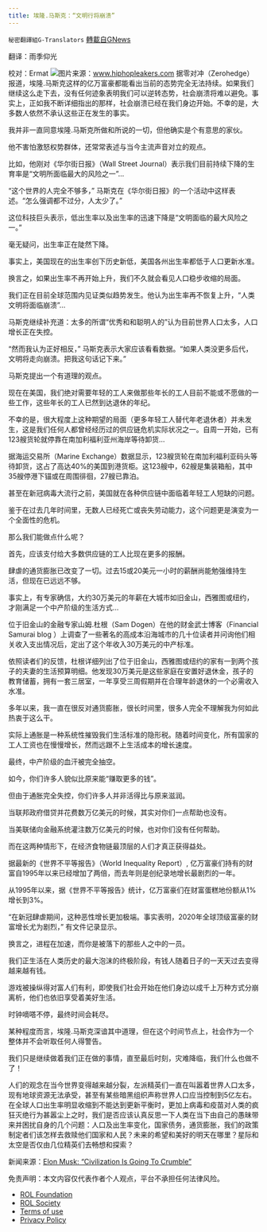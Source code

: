 ```yaml
---
title: 埃隆.马斯克：“文明行将崩溃”
---
```

`秘密翻譯組G-Translators` [轉載自GNews](https://gnews.org/zh-hans/1744287/)

翻译：雨季仰光

校对：Ermat
![](https://assets.gnews.org/wp-content/uploads/2021/12/unnamed.png)图片来源：www.hiphopleakers.com
据零对冲（Zerohedge）报道，埃隆.马斯克这样的亿万富豪都能看出当前的态势完全无法持续。如果我们继续这么走下去，没有任何迹象表明我们可以逆转态势，社会崩溃将难以避免。事实上，正如我不断详细指出的那样，社会崩溃已经在我们身边开始。不幸的是，大多数人依然不承认这些正在发生的事实。

我并非一直同意埃隆.马斯克所做和所说的一切，但他确实是个有意思的家伙。

他不害怕激怒权势群体，还常常表述与当今主流声音对立的观点。

比如，他刚对《华尔街日报》（Wall Street Journal）表示我们目前持续下降的生育率是“文明所面临最大的风险之一”…

“这个世界的人完全不够多，” 马斯克在《华尔街日报》的一个活动中这样表述。“怎么强调都不过分，人太少了。”

这位科技巨头表示，低出生率以及出生率的迅速下降是“文明面临的最大风险之一。”

毫无疑问，出生率正在陡然下降。

事实上，美国现在的出生率创下历史新低，美国各州出生率都低于人口更新水准。

换言之，如果出生率不再开始上升，我们不久就会看见人口稳步收缩的局面。

我们正在目前全球范围内见证类似趋势发生。他认为出生率再不恢复上升，“人类文明将面临崩溃”…

马斯克继续补充道：太多的所谓“优秀和和聪明人的”认为目前世界人口太多，人口增长正在失控。

“然而我认为正好相反，” 马斯克表示大家应该看看数据。“如果人类没更多后代，文明将走向崩溃。把我这句话记下来。”

马斯克提出一个有道理的观点。

现在在美国，我们绝对需要年轻的工人来做那些年长的工人目前不能或不愿做的一些工作，这些年长的工人已然到达退休的年纪。

不幸的是，很大程度上这种期望的局面（更多年轻工人替代年老退休者）并未发生，这是我们任何人都曾经经历过的供应链危机实际状况之一。自周一开始，已有123艘货轮就停靠在南加利福利亚州海岸等待卸货…

据海运交易所（Marine Exchange）数据显示，123艘货轮在南加利福利亚码头等待卸货，这占了高达40%的美国到港货柜。这123艘中，62艘是集装箱船，其中35艘停港下锚或在周围徘徊，27艘已靠泊。

甚至在新冠病毒大流行之前，美国就在各种供应链中面临着年轻工人短缺的问题。

鉴于在过去几年时间里，无数人已经死亡或丧失劳动能力，这个问题更是演变为一个全面性的危机。

那么我们能做点什么呢？

首先，应该支付给大多数供应链的工人比现在更多的报酬。

肆虐的通货膨胀已改变了一切。过去15或20美元一小时的薪酬尚能勉强维持生活，但现在已远远不够。

事实上，有专家确信，大约30万美元的年薪在大城市如旧金山，西雅图或纽约，才刚满足一个中产阶级的生活方式…

位于旧金山的金融专家山姆.杜根（Sam Dogen）在他的财金武士博客（Financial Samurai blog ）上调查了一些著名的高成本沿海城市的几十位读者并问询他们相关收入支出情况后，定出了这个年收入30万美元的中产标准。

依照读者们的反馈，杜根详细列出了位于旧金山，西雅图或纽约的家有一到两个孩子的夫妻的生活预算明细。他发现30万美元是这些家庭在安置好退休金，孩子的教育储蓄，拥有一套三居室，一年享受三周假期并在合理年龄退休的一个必需收入水准。

多年以来，我一直在很反对通货膨胀，很长时间里，很多人完全不理解我为何如此热衷于这么干。

实际上通胀是一种系统性摧毁我们生活标准的隐形税。随着时间变化，所有国家的工人工资也在慢慢增长，然而远跟不上生活成本的增长速度。

最终，中产阶级的血汗被完全抽空。

如今，你们许多人貌似比原来能“赚取更多的钱”。

但由于通胀完全失控，你们许多人并非活得比与原来滋润。

当联邦政府借贷并花费数万亿美元的时候，其实对你们一点帮助也没有。

当美联储向金融系统灌注数万亿美元的时候，也对你们没有任何帮助。

而在这两种情形下，在经济食物链最顶层的人们才真正获得益处。

据最新的《世界不平等报告》（World Inequality Report）, 亿万富豪们持有的财富自1995年以来已经增加了两倍，而去年则是创纪录地增长最剧烈的一年。

从1995年以来，据《世界不平等报告》统计，亿万富豪们在财富蛋糕地份额从1%增长到3%。

“在新冠肆虐期间，这种恶性增长更加极端。事实表明，2020年全球顶级富豪的财富增长尤为剧烈，” 有文件记录显示。

换言之，进程在加速，而你是被落下的那些人之中的一员。

我们正生活在人类历史的最大泡沫的终极阶段，有钱人随着日子的一天天过去变得越来越有钱。

游戏被操纵得对富人们有利，即使我们社会开始在他们身边以成千上万种方式分崩离析，他们也依旧享受着美好生活。

时钟嘀嗒不停，最终时间会耗尽。

某种程度而言，埃隆.马斯克深谙其中道理，但在这个时间节点上，社会作为一个整体并不会听取任何人得警告。

我们只是继续做着我们正在做的事情，直至最后时刻，灾难降临，我们什么也做不了！

人们的观念在当今世界变得越来越分裂，左派精英们一直在叫嚣着世界人口太多，现有地球资源无法承受，甚至有某些暗黑组织声称世界人口应当控制到5亿左右。在全球人口出生率明显收缩到不能达到更新平衡时，更加上病毒和疫苗对人类的疯狂灭绝行为甚嚣尘上之时，我们是否应该认真反思一下人类在当下由自己的愚昧带来并困扰自身的几个问题：人口及出生率变化，国家债务，通货膨胀，我们的政策制定者们该怎样去救赎他们国家和人民？未来的希望和美好的明天在哪里？星际和太空是否仅由几位精英们去畅想和探索？

新闻来源：[Elon Musk: “Civilization Is Going To Crumble”](https://www.zerohedge.com/geopolitical/elon-musk-civilization-going-crumble)

 

免责声明：本文内容仅代表作者个人观点，平台不承担任何法律风险。

- [ROL Foundation](https://rolfoundation.org/)
- [ROL Society](https://rolsociety.org/)
- [Terms of use](https://gnews.org/terms-of-use-3/)
- [Privacy Policy](https://gnews.org/privacy-policy/)
